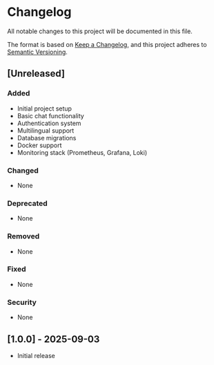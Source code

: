 # Changelog

All notable changes to this project will be documented in this file.

The format is based on [Keep a Changelog](https://keepachangelog.com/en/1.0.0/),
and this project adheres to [Semantic Versioning](https://semver.org/spec/v2.0.0.html).

## [Unreleased]

### Added
- Initial project setup
- Basic chat functionality
- Authentication system
- Multilingual support
- Database migrations
- Docker support
- Monitoring stack (Prometheus, Grafana, Loki)

### Changed
- None

### Deprecated
- None

### Removed
- None

### Fixed
- None

### Security
- None

## [1.0.0] - 2025-09-03
- Initial release